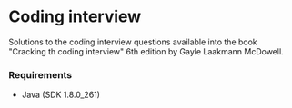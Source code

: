 # Coding interview

Solutions to the coding interview questions available 
into the book "Cracking th coding interview" 6th edition by Gayle Laakmann McDowell.

### Requirements

- Java (SDK 1.8.0_261)
